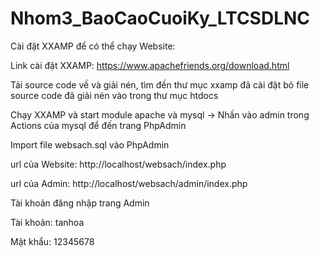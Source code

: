 # Nhom3_BaoCaoCuoiKy_LTCSDLNC
Cài đặt XXAMP để có thể chạy Website:

Link cài đặt XXAMP: https://www.apachefriends.org/download.html

Tải source code về và giải nén, tìm đến thư mục xxamp đã cài đặt bỏ file source code đã giải nén vào trong thư mục htdocs

Chạy XXAMP và start module apache và mysql -> Nhấn vào admin trong Actions của mysql để đến trang PhpAdmin

Import file websach.sql vào PhpAdmin

url của Website: http://localhost/websach/index.php

url của Admin: http://localhost/websach/admin/index.php

Tài khoản đăng nhập trang Admin

Tài khoản: tanhoa

Mật khẩu: 12345678
